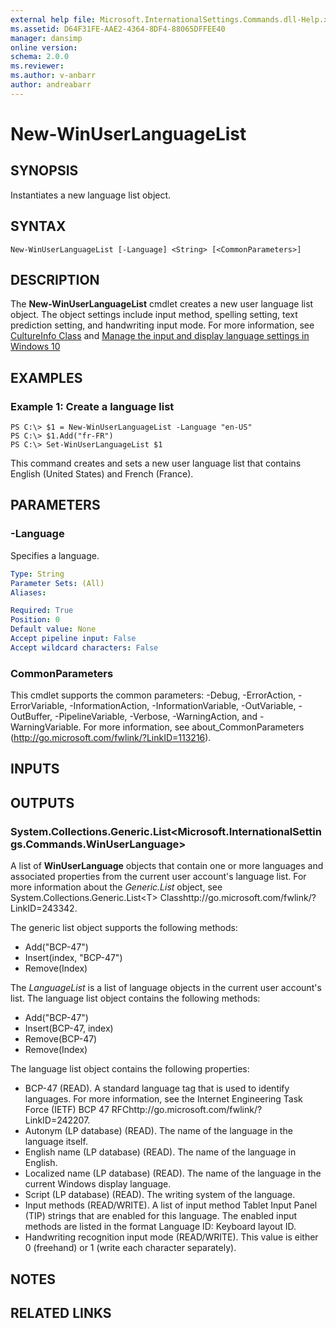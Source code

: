 ```yaml
---
external help file: Microsoft.InternationalSettings.Commands.dll-Help.xml
ms.assetid: D64F31FE-AAE2-4364-8DF4-88065DFFEE40
manager: dansimp
online version: 
schema: 2.0.0
ms.reviewer:
ms.author: v-anbarr
author: andreabarr
---
```


# New-WinUserLanguageList

## SYNOPSIS
Instantiates a new language list object.

## SYNTAX

```
New-WinUserLanguageList [-Language] <String> [<CommonParameters>]
```

## DESCRIPTION
The **New-WinUserLanguageList** cmdlet creates a new user language list object.
The object settings include input method, spelling setting, text prediction setting, and handwriting input mode.
For more information, see [CultureInfo Class](http://go.microsoft.com/fwlink/?LinkID=242306) and [Manage the input and display language settings in Windows 10](https://support.microsoft.com/en-us/help/4496404/windows-10-manage-the-input-and-display-language#input_language)

## EXAMPLES

### Example 1: Create a language list
```
PS C:\> $1 = New-WinUserLanguageList -Language "en-US"
PS C:\> $1.Add("fr-FR")
PS C:\> Set-WinUserLanguageList $1
```

This command creates and sets a new user language list that contains English (United States) and French (France).

## PARAMETERS

### -Language
Specifies a language.

```yaml
Type: String
Parameter Sets: (All)
Aliases: 

Required: True
Position: 0
Default value: None
Accept pipeline input: False
Accept wildcard characters: False
```

### CommonParameters
This cmdlet supports the common parameters: -Debug, -ErrorAction, -ErrorVariable, -InformationAction, -InformationVariable, -OutVariable, -OutBuffer, -PipelineVariable, -Verbose, -WarningAction, and -WarningVariable. For more information, see about_CommonParameters (http://go.microsoft.com/fwlink/?LinkID=113216).

## INPUTS

## OUTPUTS

### System.Collections.Generic.List<Microsoft.InternationalSettings.Commands.WinUserLanguage>
A list of **WinUserLanguage** objects that contain one or more languages and associated properties from the current user account's language list.
For more information about the *Generic.List* object, see System.Collections.Generic.List<T\> Classhttp://go.microsoft.com/fwlink/?LinkID=243342.

The generic list object supports the following methods:

- Add("BCP-47")
- Insert(index, "BCP-47")
- Remove(Index)

The *LanguageList* is a list of language objects in the current user account's list.
The language list object contains the following methods:

- Add("BCP-47")
- Insert(BCP-47, index) 
- Remove(BCP-47) 
- Remove(Index)

The language list object contains the following properties:

- BCP-47 (READ). A standard language tag that is used to identify languages. For more information, see the Internet Engineering Task Force (IETF) BCP 47 RFChttp://go.microsoft.com/fwlink/?LinkID=242207. 
- Autonym (LP database) (READ). The name of the language in the language itself.
- English name (LP database) (READ). The name of the language in English.
- Localized name (LP database) (READ). The name of the language in the current Windows display language.
- Script (LP database) (READ). The writing system of the language.
- Input methods (READ/WRITE). A list of input method Tablet Input Panel (TIP) strings that are enabled for this language. The enabled input methods are listed in the format Language ID: Keyboard layout ID. 
- Handwriting recognition input mode (READ/WRITE). This value is either 0 (freehand) or 1 (write each character separately).

## NOTES

## RELATED LINKS


